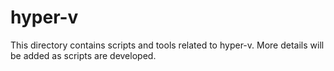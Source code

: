 # hyper-v

This directory contains scripts and tools related to hyper-v. More details will be added as scripts are developed.
